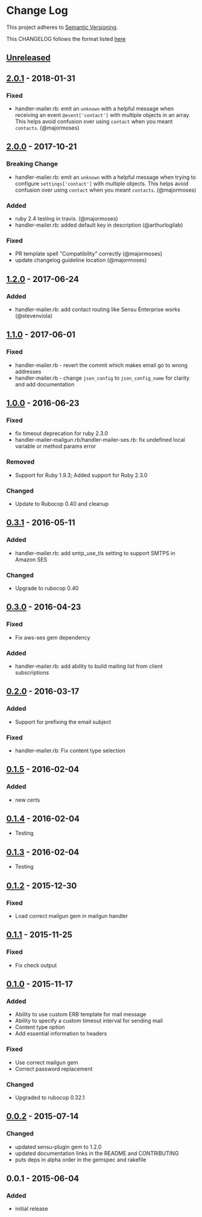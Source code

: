 # Change Log
This project adheres to [Semantic Versioning](http://semver.org/).

This CHANGELOG follows the format listed [here](https://github.com/sensu-plugins/community/blob/master/HOW_WE_CHANGELOG.md)

## [Unreleased]

## [2.0.1] - 2018-01-31
### Fixed
- handler-mailer.rb: emit an `unknown` with a helpful message when receiving an event `@event['contact']` with multiple objects in an array. This helps avoid confusion over using `contact` when you meant `contacts`. (@majormoses)

## [2.0.0] - 2017-10-21
### Breaking Change
- handler-mailer.rb: emit an `unknown` with a helpful message when trying to configure `settings['contact']` with multiple objects. This helps avoid confusion over using `contact` when you meant `contacts`. (@majormoses)

### Added
- ruby 2.4 testing in travis. (@majormoses)
- handler-mailer.rb: added default key in description (@arthurlogilab)

### Fixed
- PR template spell "Compatibility" correctly (@majormoses)
- update changelog guideline location (@majormoses)

## [1.2.0] - 2017-06-24
### Added
- handler-mailer.rb: add contact routing like Sensu Enterprise works (@stevenviola)

## [1.1.0] - 2017-06-01
### Fixed
- handler-mailer.rb - revert the commit which makes email go to wrong addresses
- handler-mailer.rb - change `json_config` to `json_config_name` for clarity
  and add documentation

## [1.0.0] - 2016-06-23
### Fixed
- fix timeout deprecation for ruby 2.3.0
- handler-mailer-mailgun.rb/handler-mailer-ses.rb: fix undefined local variable or method params error

### Removed
- Support for Ruby 1.9.3; Added support for Ruby 2.3.0

### Changed
- Update to Rubocop 0.40 and cleanup

## [0.3.1] - 2016-05-11
### Added
- handler-mailer.rb: add smtp_use_tls setting to support SMTPS in Amazon SES

### Changed
- Upgrade to rubocop 0.40

## [0.3.0] - 2016-04-23
### Fixed
- Fix aws-ses gem dependency

### Added
- handler-mailer.rb: add ability to build mailing list from client subscriptions

## [0.2.0] - 2016-03-17
### Added
- Support for prefixing the email subject

### Fixed
- handler-mailer.rb: Fix content type selection

## [0.1.5] - 2016-02-04
### Added
- new certs

## [0.1.4] - 2016-02-04
- Testing

## [0.1.3] - 2016-02-04
- Testing

## [0.1.2] - 2015-12-30
### Fixed
- Load correct mailgun gem in mailgun handler

## [0.1.1] - 2015-11-25
### Fixed
- Fix check output

## [0.1.0] - 2015-11-17
### Added
- Ability to use custom ERB template for mail message
- Ability to specify a custom timeout interval for sending mail
- Content type option
- Add essential information to headers

### Fixed
- Use correct mailgun gem
- Correct password replacement

### Changed
- Upgraded to rubocop 0.32.1

## [0.0.2] - 2015-07-14
### Changed
- updated sensu-plugin gem to 1.2.0
- updated documentation links in the README and CONTRIBUTING
- puts deps in alpha order in the gemspec and rakefile

## 0.0.1 - 2015-06-04
### Added
- initial release

[Unreleased]: https://github.com/sensu-plugins/sensu-plugins-mailer/compare/2.0.1...HEAD
[2.0.1]: https://github.com/sensu-plugins/sensu-plugins-mailer/compare/2.0.0...2.0.1
[2.0.0]: https://github.com/sensu-plugins/sensu-plugins-mailer/compare/1.2.0...2.0.0
[1.2.0]: https://github.com/sensu-plugins/sensu-plugins-mailer/compare/1.1.0...1.2.0
[1.1.0]: https://github.com/sensu-plugins/sensu-plugins-mailer/compare/1.0.0...1.1.0
[1.0.0]: https://github.com/sensu-plugins/sensu-plugins-mailer/compare/0.3.1...1.0.0
[0.3.1]: https://github.com/sensu-plugins/sensu-plugins-mailer/compare/0.3.0...0.3.1
[0.3.0]: https://github.com/sensu-plugins/sensu-plugins-mailer/compare/0.2.0...0.3.0
[0.2.0]: https://github.com/sensu-plugins/sensu-plugins-mailer/compare/v0.1.5...0.2.0
[0.1.5]: https://github.com/sensu-plugins/sensu-plugins-mailer/compare/0.1.4...v0.1.5
[0.1.4]: https://github.com/sensu-plugins/sensu-plugins-mailer/compare/0.1.3...0.1.4
[0.1.3]: https://github.com/sensu-plugins/sensu-plugins-mailer/compare/0.1.2...0.1.3
[0.1.2]: https://github.com/sensu-plugins/sensu-plugins-mailer/compare/0.1.1...0.1.2
[0.1.1]: https://github.com/sensu-plugins/sensu-plugins-mailer/compare/0.1.0...0.1.1
[0.1.0]: https://github.com/sensu-plugins/sensu-plugins-mailer/compare/0.0.2...0.1.0
[0.0.2]: https://github.com/sensu-plugins/sensu-plugins-mailer/compare/0.0.1...0.0.2
